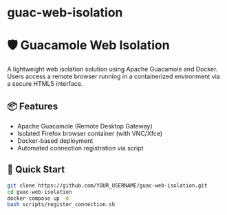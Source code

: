 # guac-web-isolation

# 🛡️ Guacamole Web Isolation

A lightweight web isolation solution using Apache Guacamole and Docker. Users access a remote browser running in a containerized environment via a secure HTML5 interface.

## 📦 Features

- Apache Guacamole (Remote Desktop Gateway)
- Isolated Firefox browser container (with VNC/Xfce)
- Docker-based deployment
- Automated connection registration via script

## 🚀 Quick Start

```bash
git clone https://github.com/YOUR_USERNAME/guac-web-isolation.git
cd guac-web-isolation
docker-compose up -d
bash scripts/register_connection.sh